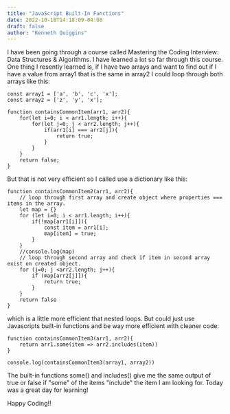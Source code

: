 ```yaml
---
title: "JavaScript Built-In Functions"
date: 2022-10-18T14:18:09-04:00
draft: false
author: "Kenneth Quiggins"
---
```


I have been going through a course called Mastering the Coding Interview: Data Structures & Algorithms. I have learned a lot so far through this course. 
One thing I resently learned is, if I have two arrays and want to find out if I have a value from array1 that is the same in array2 I could loop through both arrays like this:
```
const array1 = ['a', 'b', 'c', 'x'];
const array2 = ['z', 'y', 'x'];

function containsCommonItem(arr1, arr2){
    for(let i=0; i < arr1.length; i++){
        for(let j=0; j < arr2.length; j++){
            if(arr1[i] === arr2[j]){
                return true;
            }
        }
    }
    return false;
}

```
But that is not very efficient so I called use a dictionary like this:
```
function containsCommonItem2(arr1, arr2){
    // loop through first array and create object where properties === items in the array.
    let map = {}
    for (let i=0; i < arr1.length; i++){
        if(!map[arr1[i]]){
            const item = arr1[i];
            map[item] = true;
        }
    }
    //console.log(map)
    // loop through second array and check if item in second array exist on created object.
    for (j=0; j <arr2.length; j++){
        if (map[arr2[j]]){
            return true;
        }
    }
    return false
}

```
which is a little more efficient that nested loops. But could just use Javascripts built-in functions and be way more efficient with cleaner code:

```
function containsCommonItem3(arr1, arr2){
    return arr1.some(item => arr2.includes(item))
}

console.log(containsCommonItem3(array1, array2))
```

The built-in functions some() and includes() give me the same output of true or false if "some" of the items "include" the item I am looking for. Today was a great day for learning!

Happy Coding!!

